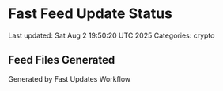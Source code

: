 # Fast Feed Update Status
Last updated: Sat Aug  2 19:50:20 UTC 2025
Categories: crypto

## Feed Files Generated

Generated by Fast Updates Workflow
